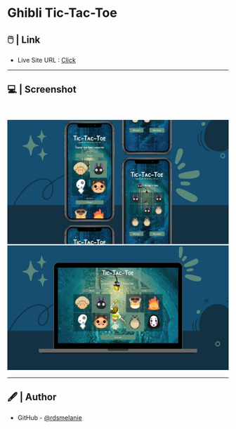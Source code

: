 # Ghibli Tic-Tac-Toe


## 🖱️ | Link

- Live Site URL : [Click](https://rdsmelanie.github.io/dad-jokes-generator)

---

## 💻 | Screenshot

<br>

![IMG](/images/Mobile.png)
![IMG](/images/Desktop.png)

---

## 🖋️ | Author

- GitHub - [@rdsmelanie](https://github.com/rdsmelanie)